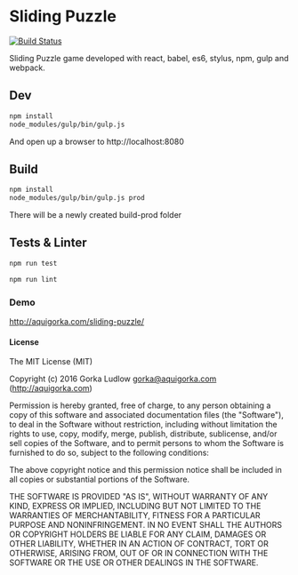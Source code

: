 # Sliding Puzzle
[![Build Status](https://travis-ci.org/AquiGorka/sliding-puzzle.svg?branch=master)](https://travis-ci.org/AquiGorka/sliding-puzzle)

Sliding Puzzle game developed with react, babel, es6, stylus, npm, gulp and webpack.

## Dev
```sh
npm install
node_modules/gulp/bin/gulp.js
```

And open up a browser to http://localhost:8080

## Build
```sh
npm install
node_modules/gulp/bin/gulp.js prod
```

There will be a newly created build-prod folder

## Tests & Linter
```sh
npm run test
```
```sh
npm run lint
```

### Demo
http://aquigorka.com/sliding-puzzle/

#### License
The MIT License (MIT)

Copyright (c) 2016 Gorka Ludlow gorka@aquigorka.com (http://aquigorka.com)

Permission is hereby granted, free of charge, to any person obtaining a copy of this software and associated documentation files (the "Software"), to deal in the Software without restriction, including without limitation the rights to use, copy, modify, merge, publish, distribute, sublicense, and/or sell copies of the Software, and to permit persons to whom the Software is furnished to do so, subject to the following conditions:

The above copyright notice and this permission notice shall be included in all copies or substantial portions of the Software.

THE SOFTWARE IS PROVIDED "AS IS", WITHOUT WARRANTY OF ANY KIND, EXPRESS OR IMPLIED, INCLUDING BUT NOT LIMITED TO THE WARRANTIES OF MERCHANTABILITY, FITNESS FOR A PARTICULAR PURPOSE AND NONINFRINGEMENT. IN NO EVENT SHALL THE AUTHORS OR COPYRIGHT HOLDERS BE LIABLE FOR ANY CLAIM, DAMAGES OR OTHER LIABILITY, WHETHER IN AN ACTION OF CONTRACT, TORT OR OTHERWISE, ARISING FROM, OUT OF OR IN CONNECTION WITH THE SOFTWARE OR THE USE OR OTHER DEALINGS IN THE SOFTWARE.
